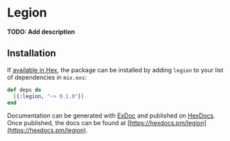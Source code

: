 # Legion

**TODO: Add description**

## Installation

If [available in Hex](https://hex.pm/docs/publish), the package can be installed
by adding `legion` to your list of dependencies in `mix.exs`:

```elixir
def deps do
  [{:legion, "~> 0.1.0"}]
end
```

Documentation can be generated with [ExDoc](https://github.com/elixir-lang/ex_doc)
and published on [HexDocs](https://hexdocs.pm). Once published, the docs can
be found at [https://hexdocs.pm/legion](https://hexdocs.pm/legion).

